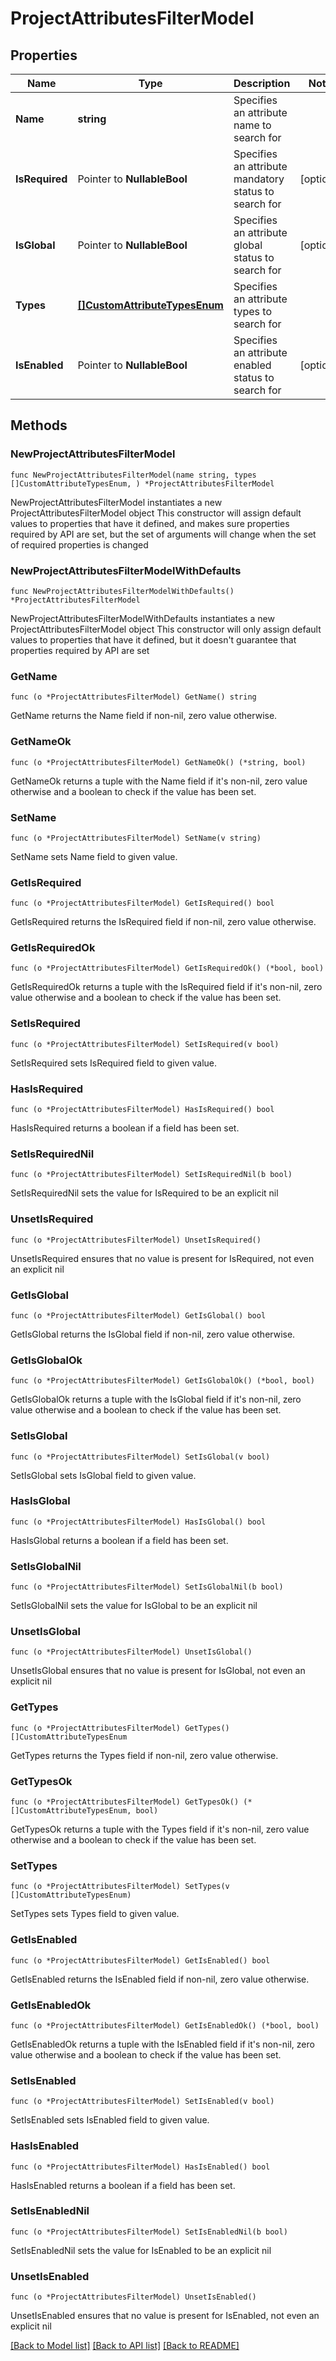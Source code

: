 # ProjectAttributesFilterModel

## Properties

Name | Type | Description | Notes
------------ | ------------- | ------------- | -------------
**Name** | **string** | Specifies an attribute name to search for | 
**IsRequired** | Pointer to **NullableBool** | Specifies an attribute mandatory status to search for | [optional] 
**IsGlobal** | Pointer to **NullableBool** | Specifies an attribute global status to search for | [optional] 
**Types** | [**[]CustomAttributeTypesEnum**](CustomAttributeTypesEnum.md) | Specifies an attribute types to search for | 
**IsEnabled** | Pointer to **NullableBool** | Specifies an attribute enabled status to search for | [optional] 

## Methods

### NewProjectAttributesFilterModel

`func NewProjectAttributesFilterModel(name string, types []CustomAttributeTypesEnum, ) *ProjectAttributesFilterModel`

NewProjectAttributesFilterModel instantiates a new ProjectAttributesFilterModel object
This constructor will assign default values to properties that have it defined,
and makes sure properties required by API are set, but the set of arguments
will change when the set of required properties is changed

### NewProjectAttributesFilterModelWithDefaults

`func NewProjectAttributesFilterModelWithDefaults() *ProjectAttributesFilterModel`

NewProjectAttributesFilterModelWithDefaults instantiates a new ProjectAttributesFilterModel object
This constructor will only assign default values to properties that have it defined,
but it doesn't guarantee that properties required by API are set

### GetName

`func (o *ProjectAttributesFilterModel) GetName() string`

GetName returns the Name field if non-nil, zero value otherwise.

### GetNameOk

`func (o *ProjectAttributesFilterModel) GetNameOk() (*string, bool)`

GetNameOk returns a tuple with the Name field if it's non-nil, zero value otherwise
and a boolean to check if the value has been set.

### SetName

`func (o *ProjectAttributesFilterModel) SetName(v string)`

SetName sets Name field to given value.


### GetIsRequired

`func (o *ProjectAttributesFilterModel) GetIsRequired() bool`

GetIsRequired returns the IsRequired field if non-nil, zero value otherwise.

### GetIsRequiredOk

`func (o *ProjectAttributesFilterModel) GetIsRequiredOk() (*bool, bool)`

GetIsRequiredOk returns a tuple with the IsRequired field if it's non-nil, zero value otherwise
and a boolean to check if the value has been set.

### SetIsRequired

`func (o *ProjectAttributesFilterModel) SetIsRequired(v bool)`

SetIsRequired sets IsRequired field to given value.

### HasIsRequired

`func (o *ProjectAttributesFilterModel) HasIsRequired() bool`

HasIsRequired returns a boolean if a field has been set.

### SetIsRequiredNil

`func (o *ProjectAttributesFilterModel) SetIsRequiredNil(b bool)`

 SetIsRequiredNil sets the value for IsRequired to be an explicit nil

### UnsetIsRequired
`func (o *ProjectAttributesFilterModel) UnsetIsRequired()`

UnsetIsRequired ensures that no value is present for IsRequired, not even an explicit nil
### GetIsGlobal

`func (o *ProjectAttributesFilterModel) GetIsGlobal() bool`

GetIsGlobal returns the IsGlobal field if non-nil, zero value otherwise.

### GetIsGlobalOk

`func (o *ProjectAttributesFilterModel) GetIsGlobalOk() (*bool, bool)`

GetIsGlobalOk returns a tuple with the IsGlobal field if it's non-nil, zero value otherwise
and a boolean to check if the value has been set.

### SetIsGlobal

`func (o *ProjectAttributesFilterModel) SetIsGlobal(v bool)`

SetIsGlobal sets IsGlobal field to given value.

### HasIsGlobal

`func (o *ProjectAttributesFilterModel) HasIsGlobal() bool`

HasIsGlobal returns a boolean if a field has been set.

### SetIsGlobalNil

`func (o *ProjectAttributesFilterModel) SetIsGlobalNil(b bool)`

 SetIsGlobalNil sets the value for IsGlobal to be an explicit nil

### UnsetIsGlobal
`func (o *ProjectAttributesFilterModel) UnsetIsGlobal()`

UnsetIsGlobal ensures that no value is present for IsGlobal, not even an explicit nil
### GetTypes

`func (o *ProjectAttributesFilterModel) GetTypes() []CustomAttributeTypesEnum`

GetTypes returns the Types field if non-nil, zero value otherwise.

### GetTypesOk

`func (o *ProjectAttributesFilterModel) GetTypesOk() (*[]CustomAttributeTypesEnum, bool)`

GetTypesOk returns a tuple with the Types field if it's non-nil, zero value otherwise
and a boolean to check if the value has been set.

### SetTypes

`func (o *ProjectAttributesFilterModel) SetTypes(v []CustomAttributeTypesEnum)`

SetTypes sets Types field to given value.


### GetIsEnabled

`func (o *ProjectAttributesFilterModel) GetIsEnabled() bool`

GetIsEnabled returns the IsEnabled field if non-nil, zero value otherwise.

### GetIsEnabledOk

`func (o *ProjectAttributesFilterModel) GetIsEnabledOk() (*bool, bool)`

GetIsEnabledOk returns a tuple with the IsEnabled field if it's non-nil, zero value otherwise
and a boolean to check if the value has been set.

### SetIsEnabled

`func (o *ProjectAttributesFilterModel) SetIsEnabled(v bool)`

SetIsEnabled sets IsEnabled field to given value.

### HasIsEnabled

`func (o *ProjectAttributesFilterModel) HasIsEnabled() bool`

HasIsEnabled returns a boolean if a field has been set.

### SetIsEnabledNil

`func (o *ProjectAttributesFilterModel) SetIsEnabledNil(b bool)`

 SetIsEnabledNil sets the value for IsEnabled to be an explicit nil

### UnsetIsEnabled
`func (o *ProjectAttributesFilterModel) UnsetIsEnabled()`

UnsetIsEnabled ensures that no value is present for IsEnabled, not even an explicit nil

[[Back to Model list]](../README.md#documentation-for-models) [[Back to API list]](../README.md#documentation-for-api-endpoints) [[Back to README]](../README.md)


